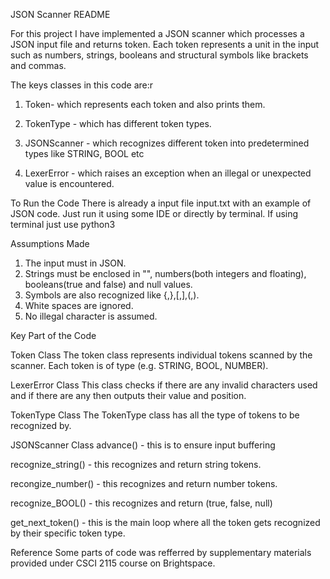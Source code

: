 JSON Scanner README

For this project I have implemented a JSON scanner which processes a JSON input file and returns token. Each token represents a unit in the input such as numbers, strings, booleans and structural symbols like brackets and commas.

The keys classes in this code are:r
1. Token- which represents each token and also prints them.

2. TokenType - which has different token types.

3. JSONScanner - which recognizes different token into predetermined types like STRING, BOOL etc

4. LexerError - which raises an exception when an illegal or unexpected value is encountered.

To Run the Code
There is already a input file input.txt with an example of JSON code. Just run it using some IDE or directly by terminal.
If using terminal just use
python3 <filename>

Assumptions Made
1. The input must in JSON.
2. Strings must be enclosed in "", numbers(both integers and floating), booleans(true and false) and null values.
3. Symbols are also recognized like {,},[,],(,).
4. White spaces are ignored.
5. No illegal character is assumed.

Key Part of the Code

Token Class
The token class represents individual tokens scanned by the scanner. Each token is of type (e.g. STRING, BOOL, NUMBER).

LexerError Class
This class checks if there are any invalid characters used and if there are any then outputs their value and position.

TokenType Class
The TokenType class has all the type of tokens to be recognized by.

JSONScanner Class
advance() - this is to ensure input buffering

recognize_string() - this recognizes and return string tokens.

recongize_number()  - this recognizes and return number tokens.

recognize_BOOL() - this recognizes and return (true, false, null)

get_next_token() - this is the main loop where all the token gets recognized by their specific token type.

Reference
Some parts of code was refferred by supplementary materials provided under CSCI 2115 course on Brightspace.
